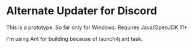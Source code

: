 # Alternate Updater for Discord

This is a prototype. So far only for Windows.
Requires Java/OpenJDK 11+

I'm using Ant for building because of launch4j ant task.